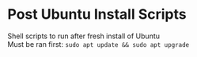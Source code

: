 # Post Ubuntu Install Scripts
Shell scripts to run after fresh install of Ubuntu <br />
Must be ran first:
```sudo apt update && sudo apt upgrade```
